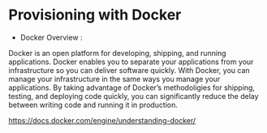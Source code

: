 # Provisioning with Docker

* Docker Overview :

Docker is an open platform for developing, shipping, and running applications. Docker enables you to separate your applications from your infrastructure so you can deliver software quickly. With Docker, you can manage your infrastructure in the same ways you manage your applications. By taking advantage of Docker’s methodoligies for shipping, testing, and deploying code quickly, you can significantly reduce the delay between writing code and running it in production.

https://docs.docker.com/engine/understanding-docker/
